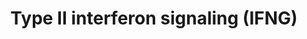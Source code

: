 ---
annotations:
- id: PW:0000003
  parent: signaling pathway
  type: Pathway Ontology
  value: signaling pathway
authors:
- MaintBot
- MirellaKalafati
description: Adapted from Raza et al. (2008). This pathway is initiated by IFNG binding
  to its receptor and a subsequent phosphorylation cascade involving a number of the
  JAK and STAT family of proteins. Several transcriptionally active complexes are
  formed (STAT1 homodimer, ISGF3 complex, STAT1:STAT1:IRF9 complex) and the pathway
  culminates with the transcriptional activation of target genes. [1]
last-edited: 2016-07-25
organisms:
- Pan troglodytes
redirect_from:
- /index.php/Pathway:WP900
- /instance/WP900
revision: null
schema-jsonld:
- '@context': https://schema.org/
  '@id': https://wikipathways.github.io/pathways/WP900.html
  '@type': Dataset
  creator:
    '@type': Organization
    name: WikiPathways
  description: Adapted from Raza et al. (2008). This pathway is initiated by IFNG
    binding to its receptor and a subsequent phosphorylation cascade involving a number
    of the JAK and STAT family of proteins. Several transcriptionally active complexes
    are formed (STAT1 homodimer, ISGF3 complex, STAT1:STAT1:IRF9 complex) and the
    pathway culminates with the transcriptional activation of target genes. [1]
  keywords:
  - CIITA
  - CXCL10
  - CXCL9
  - EIF2AK2
  - G1P3
  - GBP1
  - HIST2H4
  - ICAM1
  - IFIT2
  - IFNG
  - IFNGR1
  - IFNGR2
  - IL1B
  - IRF1
  - IRF2
  - IRF4
  - IRF8
  - IRF9
  - ISG15
  - JAK1
  - JAK2
  - LOC465566
  - LOC473183
  - LOC473198
  - NOS2
  - OAS1
  - PATR-B
  - PRKCD
  - PSMB9
  - PTPN11
  - REG1A
  - SOCS1
  - SOCS3
  - SPI1
  - STAT1
  - STAT1 [P]
  - STAT2
  - TAP1
  license: CC0
  name: Type II interferon signaling (IFNG)
seo: CreativeWork
title: Type II interferon signaling (IFNG)
wpid: WP900
---